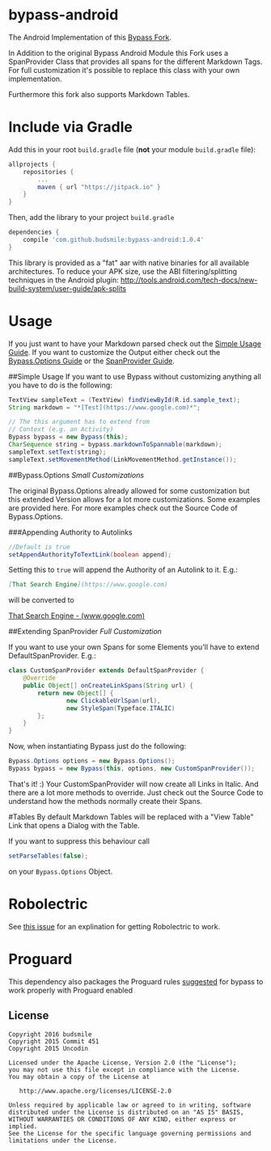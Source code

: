 # bypass-android
The Android Implementation of this [Bypass Fork](https://github.com/budsmile/bypass/).

In Addition to the original Bypass Android Module this Fork uses a SpanProvider Class that provides all spans
for the different Markdown Tags. For full customization it's possible to replace this class with your
own implementation.

Furthermore this fork also supports Markdown Tables.

# Include via Gradle

Add this in your root `build.gradle` file (**not** your module `build.gradle` file):

```gradle
allprojects {
	repositories {
		...
		maven { url "https://jitpack.io" }
	}
}
```

Then, add the library to your project `build.gradle`
```gradle
dependencies {
    compile 'com.github.budsmile:bypass-android:1.0.4'
}
```

This library is provided as a "fat" aar with native binaries for all available architectures. To
reduce your APK size, use the ABI filtering/splitting techniques in the Android plugin:
http://tools.android.com/tech-docs/new-build-system/user-guide/apk-splits

# Usage
If you just want to have your Markdown parsed check out the [Simple Usage Guide](#simple-usage).
If you want to customize the Output either check out the [Bypass.Options Guide](#bypassoptions)
or the [SpanProvider Guide](#extending-spanprovider).

##Simple Usage
If you want to use Bypass without customizing anything all you have to do
is the following:

```java
TextView sampleText = (TextView) findViewById(R.id.sample_text);
String markdown = "*[Test](https://www.google.com)*";

// The this argument has to extend from
// Context (e.g. an Activity)
Bypass bypass = new Bypass(this);
CharSequence string = bypass.markdownToSpannable(markdown);
sampleText.setText(string);
sampleText.setMovementMethod(LinkMovementMethod.getInstance());
```

##Bypass.Options
*Small Customizations*

The original Bypass.Options already allowed for some customization but this extended
Version allows for a lot more customizations. Some examples are provided here. For more
examples check out the Source Code of Bypass.Options.

###Appending Authority to Autolinks
```java
//Default is true
setAppendAuthorityToTextLink(boolean append);
```

Setting this to `true` will append the Authority of an Autolink to it. E.g.:

```markdown
[That Search Engine](https://www.google.com)
```

will be converted to

[That Search Engine - (www.google.com)](https://www.google.com)


##Extending SpanProvider
*Full Customization*

If you want to use your own Spans for some Elements you'll have to extend DefaultSpanProvider. E.g.:

```java
class CustomSpanProvider extends DefaultSpanProvider {
    @Override
    public Object[] onCreateLinkSpans(String url) {
        return new Object[] {
                new ClickableUrlSpan(url),
                new StyleSpan(Typeface.ITALIC)
        };
    }
}
```

Now, when instantiating Bypass just do the following:

```java
Bypass.Options options = new Bypass.Options();
Bypass bypass = new Bypass(this, options, new CustomSpanProvider());
```

That's it! :) Your CustomSpanProvider will now create all Links in Italic. And there are a lot more methods to override. Just check out the Source Code to understand how the methods normally create their Spans.

#Tables
By default Markdown Tables will be replaced with a "View Table" Link that opens a Dialog
with the Table.

If you want to suppress this behaviour call

```java
setParseTables(false);
```

on your `Bypass.Options` Object.


# Robolectric
See [this issue](https://github.com/Commit451/bypasses/issues/2) for an explination for getting Robolectric to work.

# Proguard
This dependency also packages the Proguard rules [suggested](https://github.com/Uncodin/bypass/issues/195) for bypass to work properly with Proguard enabled

License
--------

    Copyright 2016 budsmile
    Copyright 2015 Commit 451
    Copyright 2015 Uncodin

    Licensed under the Apache License, Version 2.0 (the "License");
    you may not use this file except in compliance with the License.
    You may obtain a copy of the License at

       http://www.apache.org/licenses/LICENSE-2.0

    Unless required by applicable law or agreed to in writing, software
    distributed under the License is distributed on an "AS IS" BASIS,
    WITHOUT WARRANTIES OR CONDITIONS OF ANY KIND, either express or implied.
    See the License for the specific language governing permissions and
    limitations under the License.

